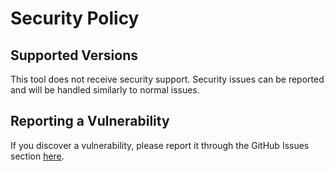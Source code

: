 # Security Policy

## Supported Versions

This tool does not receive security support. Security issues can be reported and will be handled similarly to normal issues.

## Reporting a Vulnerability

If you discover a vulnerability, please report it through the GitHub Issues section [here](https://github.com/Rambo3000/OrmConfigGenerator/issues).